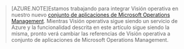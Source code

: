 > [AZURE.NOTE]Estamos trabajando para integrar Visión operativa en nuestro nuevo [conjunto de aplicaciones de Microsoft Operations Management](http://microsoft.com/oms). Mientras Visión operativa sigue siendo un servicio de Azure y la funcionalidad descrita en este artículo sigue siendo la misma, pronto verá cambiar las referencias de Visión operativa a conjunto de aplicaciones de Microsoft Operations Management.

<!---HONumber=August15_HO6-->